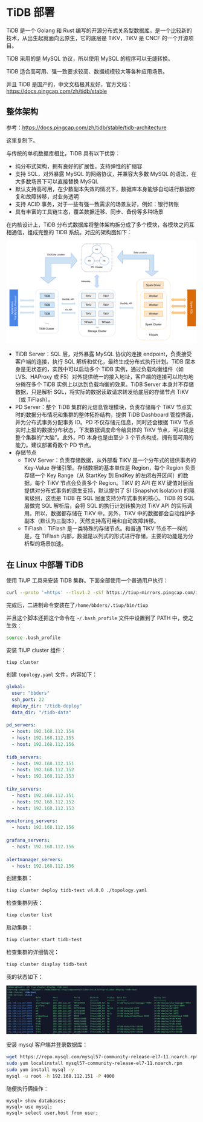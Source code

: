 # TiDB 部署

TiDB 是一个 Golang 和 Rust 编写的开源分布式关系型数据库，是一个比较新的技术，从出生起就面向云原生，它的底层是 TiKV，TiKV 是 CNCF 的一个开源项目。

TiDB 采用的是 MySQL 协议，所以使用 MySQL 的程序可以无缝转换。

TiDB 适合高可用、强一致要求较高、数据规模较大等各种应用场景。

并且 TiDB 是国产的，中文文档极其友好，官方文档：https://docs.pingcap.com/zh/tidb/stable



## 整体架构

参考：https://docs.pingcap.com/zh/tidb/stable/tidb-architecture

这里复制下。

与传统的单机数据库相比，TiDB 具有以下优势：

- 纯分布式架构，拥有良好的扩展性，支持弹性的扩缩容
- 支持 SQL，对外暴露 MySQL 的网络协议，并兼容大多数 MySQL 的语法，在大多数场景下可以直接替换 MySQL
- 默认支持高可用，在少数副本失效的情况下，数据库本身能够自动进行数据修复和故障转移，对业务透明
- 支持 ACID 事务，对于一些有强一致需求的场景友好，例如：银行转账
- 具有丰富的工具链生态，覆盖数据迁移、同步、备份等多种场景

在内核设计上，TiDB 分布式数据库将整体架构拆分成了多个模块，各模块之间互相通信，组成完整的 TiDB 系统。对应的架构图如下：

![architecture](../../resource/tidb-architecture-1.png)

- TiDB Server：SQL 层，对外暴露 MySQL 协议的连接 endpoint，负责接受客户端的连接，执行 SQL 解析和优化，最终生成分布式执行计划。TiDB 层本身是无状态的，实践中可以启动多个 TiDB 实例，通过负载均衡组件（如 LVS、HAProxy 或 F5）对外提供统一的接入地址，客户端的连接可以均匀地分摊在多个 TiDB 实例上以达到负载均衡的效果。TiDB Server 本身并不存储数据，只是解析 SQL，将实际的数据读取请求转发给底层的存储节点 TiKV（或 TiFlash）。
- PD Server：整个 TiDB 集群的元信息管理模块，负责存储每个 TiKV 节点实时的数据分布情况和集群的整体拓扑结构，提供 TiDB Dashboard 管控界面，并为分布式事务分配事务 ID。PD 不仅存储元信息，同时还会根据 TiKV 节点实时上报的数据分布状态，下发数据调度命令给具体的 TiKV 节点，可以说是整个集群的“大脑”。此外，PD 本身也是由至少 3 个节点构成，拥有高可用的能力。建议部署奇数个 PD 节点。
- 存储节点
  - TiKV Server：负责存储数据，从外部看 TiKV 是一个分布式的提供事务的 Key-Value 存储引擎。存储数据的基本单位是 Region，每个 Region 负责存储一个 Key Range（从 StartKey 到 EndKey 的左闭右开区间）的数据，每个 TiKV 节点会负责多个 Region。TiKV 的 API 在 KV 键值对层面提供对分布式事务的原生支持，默认提供了 SI (Snapshot Isolation) 的隔离级别，这也是 TiDB 在 SQL 层面支持分布式事务的核心。TiDB 的 SQL 层做完 SQL 解析后，会将 SQL 的执行计划转换为对 TiKV API 的实际调用。所以，数据都存储在 TiKV 中。另外，TiKV 中的数据都会自动维护多副本（默认为三副本），天然支持高可用和自动故障转移。
  - TiFlash：TiFlash 是一类特殊的存储节点。和普通 TiKV 节点不一样的是，在 TiFlash 内部，数据是以列式的形式进行存储，主要的功能是为分析型的场景加速。



## 在 Linux 中部署 TiDB

使用 TiUP 工具来安装 TiDB 集群。下面全部使用一个普通用户执行：

```bash
curl --proto '=https' --tlsv1.2 -sSf https://tiup-mirrors.pingcap.com/install.sh | sh
```

完成后，二进制命令安装在了`/home/bbders/.tiup/bin/tiup`

并且这个脚本还把这个命令在 `~/.bash_profile` 文件中设置到了 PATH 中，使之生效：

```bash
source .bash_profile
```

安装 TiUP cluster 组件：

```
tiup cluster
```

创建 `topology.yaml` 文件，内容如下：

```yaml
global:
  user: "bbders"
  ssh_port: 22
  deploy_dir: "/tidb-deploy"
  data_dir: "/tidb-data"

pd_servers:
  - host: 192.168.112.154
  - host: 192.168.112.155
  - host: 192.168.112.156

tidb_servers:
  - host: 192.168.112.151
  - host: 192.168.112.152
  - host: 192.168.112.153

tikv_servers:
  - host: 192.168.112.151
  - host: 192.168.112.152
  - host: 192.168.112.153

monitoring_servers:
  - host: 192.168.112.156

grafana_servers:
  - host: 192.168.112.156

alertmanager_servers:
  - host: 192.168.112.156
```

创建集群：

```bash
tiup cluster deploy tidb-test v4.0.0 ./topology.yaml
```

检查集群列表：

```bash
tiup cluster list
```

启动集群：

```bash
tiup cluster start tidb-test
```

检查集群的详细情况：

```bash
tiup cluster display tidb-test
```

我的状态如下：

![image-20200806120003188](../../resource/image-20200806120003188.png)



安装 mysql 客户端并登录数据库：

```bash
wget https://repo.mysql.com/mysql57-community-release-el7-11.noarch.rpm
sudo yum localinstall mysql57-community-release-el7-11.noarch.rpm
sudo yum install mysql -y
mysql -u root -h 192.168.112.151 -P 4000
```

随便执行俩操作：

```mysql
mysql> show databases;
mysql> use mysql;
mysql> select user,host from user;
```


















